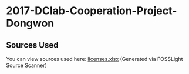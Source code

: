 # 2017-DClab-Cooperation-Project-Dongwon

## Sources Used
You can view sources used here: [licenses.xlsx](licenses.xlsx) (Generated via FOSSLight Source Scanner)
